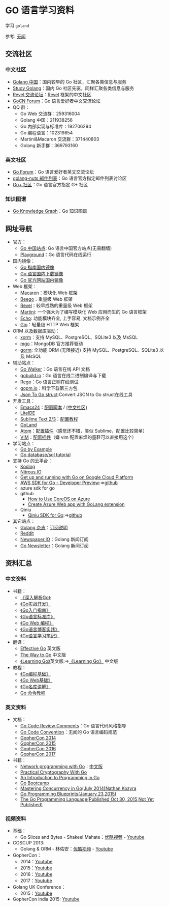 # GO 语言学习资料

学习 `goland` 

参考: [无闻](https://github.com/Unknwon)



## 交流社区

### 中文社区

- [Golang 中国](http://www.golangtc.com/)：国内较早的 Go 社区，汇聚各类信息与服务
- [Study Golang](http://studygolang.com/)：国内 Go 社区先驱，同样汇聚各类信息与服务
- [Revel 交流论坛](http://gorevel.cn/)：[Revel](https://github.com/revel/revel) 框架的中文社区
- [GoCN Forum](https://gocn.vip/)：Go 语言爱好者中文交流论坛
- QQ 群：
  - Go Web 交流群：259316004
  - Golang 中国：211938256
  - Go 内部实现与标准库：192706294
  - Go 编程语言：102319854
  - Martini&Macaron 交流群：371440803
  - Golang 新手群：369793160

### 英文社区

- [Go Forum](https://forum.golangbridge.org/)：Go 语言爱好者英文交流论坛
- [golang-nuts 邮件列表](https://groups.google.com/forum/#!forum/golang-nuts)：Go 语言官方指定邮件列表讨论区
- [Go+ 社区](https://plus.google.com/u/0/communities/114112804251407510571)：Go 语言官方指定 G+ 社区

### 知识图谱

- [Go Knowledge Graph](https://github.com/gocn/knowledge)：Go 知识图谱

## 网址导航

- 官方：
  - [Go 中国站点](https://golang.google.cn/): Go 语言中国官方站点(无需翻墙)
  - [Playground](http://play.golang.org/)：Go 语言代码在线运行
- 国内镜像：
  - [Go 指南国内镜像](http://tour.golangtc.com/)
  - [Go 语言国内下载镜像](http://www.golangtc.com/download)
  - [Go 官方网站国内镜像](http://docs.studygolang.com/)
- Web 框架：
  - [Macaron](https://go-macaron.com/)：模块化 Web 框架
  - [Beego](http://beego.me/)：重量级 Web 框架
  - [Revel](https://github.com/revel/revel)：较早成熟的重量级 Web 框架
  - [Martini](https://github.com/go-martini/martini): 一个强大为了编写模块化 Web 应用而生的 Go 语言框架
  - [Echo](https://echo.labstack.com/): 功能模块齐全, 上手容易, 文档示例齐全
  - [Gin](https://github.com/gin-gonic/gin)：轻量级 HTTP Web 框架
- ORM 以及数据库驱动：
  - [xorm](https://github.com/go-xorm/xorm)：支持 MySQL、PostgreSQL、SQLite3 以及 MsSQL
  - [mgo](http://labix.org/mgo)：MongoDB 官方推荐驱动
  - [gorm](https://github.com/jinzhu/gorm): 全功能 ORM (无限接近) 支持 MySQL、PostgreSQL、SQLite3 以及 MsSQL
- 辅助站点：
  - [Go Walker](https://gowalker.org/)：Go 语言在线 API 文档
  - [gobuild.io](http://gobuild.io/)：Go 语言在线二进制编译与下载
  - [Rego](http://regoio.herokuapp.com/)：Go 语言正则在线测试
  - [gopm.io](https://gopm.io/)：科学下载第三方包
  - [Json To Go struct](https://mholt.github.io/json-to-go/):Convert JSON to Go struct在线工具
- 开发工具：
  - [Emacs24](http://ftp.gnu.org/gnu/emacs/)：[配置脚本](https://github.com/wackonline/hack/blob/master/install-mint-dev/install-emacs.d.sh) / [(中文社区)](http://emacser.com/)
  - [LiteIDE](https://github.com/visualfc/liteide)
  - [Sublime Text 2/3](http://sublimetext.com/)：[配置教程](http://my.oschina.net/Obahua/blog/110767)
  - [GoLand](https://www.jetbrains.com/go/?fromMenu)
  - [Atom](https://atom.io/)：[配置插件](https://atom.io/packages/go-plus)（感觉还不错，类似 Sublime，配置比较简单）
  - [VIM](http://www.vim.org/)：[配置插件](https://github.com/humiaozuzu/dot-vimrc)（嫌 vim 配置麻烦的童鞋可以直接用这个）
- 学习站点：
  - [Go by Example](https://gobyexample.com/)
  - [Go database/sql tutorial](http://go-database-sql.org/)
- 支持 Go 的云平台：
  - [Koding](https://koding.com/)
  - [Nitrous.IO](https://www.nitrous.io/)
  - [Get up and running with Go on Google Cloud Platform](https://cloud.google.com/go/)
  - [AWS SDK for Go - Developer Preview](http://aws.amazon.com/cn/sdk-for-go/):=>[github](https://github.com/aws/aws-sdk-go)
  - azure sdk for go
  - github
    - [How to Use CoreOS on Azure](https://azure.microsoft.com/zh-cn/documentation/articles/virtual-machines-linux-coreos-how-to/)
    - [Create Azure Web app with GoLang extension](https://azure.microsoft.com/zh-cn/documentation/templates/101-webapp-with-golang/)
  - Qiniu
    - [Qiniu SDK for Go](http://developer.qiniu.com/docs/v6/sdk/go-sdk.html):=>[github](https://github.com/qiniu/api.v6)
- 其它站点：
  - [Golang 杂志](https://flipboard.com/section/the-golang-magazine-bJ1GqB)：[订阅说明](http://bbs.go-china.org/post/476)
  - [Reddit](http://www.reddit.com/r/golang/)
  - [Newspaper.IO](http://www.newspaper.io/golang)：Golang 新闻订阅
  - [Go Newsletter](http://www.golangweekly.com/)：Golang 新闻订阅

## 资料汇总

### 中文资料

- 书籍：
  - [《深入解析Go》](https://github.com/tiancaiamao/go-internals)
  - [《Go实战开发》](https://github.com/astaxie/Go-in-Action)
  - [《Go入门指南》](https://github.com/Unknwon/the-way-to-go_ZH_CN)
  - [《Go语言标准库》](https://github.com/polaris1119/The-Golang-Standard-Library-by-Example)
  - [《Go Web 编程》](https://github.com/astaxie/build-web-application-with-golang)
  - [《Go语言博客实践》](https://github.com/achun/Go-Blog-In-Action)
  - [《Go语言学习笔记》](https://github.com/qyuhen/book)
- 翻译：
  - [Effective Go](https://golang.org/doc/effective_go.html) 英文版
  - [The Way to Go](https://github.com/Unknwon/the-way-to-go_ZH_CN) 中文版
  - [《Learning Go》](https://github.com/miekg/gobook)英文版:=>[《Learning Go》](https://github.com/mikespook/Learning-Go-zh-cn) 中文版
- 教程：
  - [《Go编程基础》](https://github.com/Unknwon/go-fundamental-programming)
  - [《Go Web基础》](https://github.com/Unknwon/go-web-foundation)
  - [《Go名库讲解》](https://github.com/Unknwon/go-rock-libraries-showcases)
  - [Go 命令教程](https://github.com/hyper-carrot/go_command_tutorial)

### 英文资料

- 文档：
  - [Go Code Review Comments](https://code.google.com/p/go-wiki/wiki/CodeReviewComments)：Go 语言代码风格指导
  - [Go Code Convention](https://github.com/Unknwon/go-code-convention)：无闻的 Go 语言编码规范
  - [GopherCon 2014](https://github.com/gophercon/2014-talks)
  - [GopherCon 2015](https://github.com/gophercon/2015-talks)
  - [GopherCon 2016](https://github.com/gophercon/2016-talks)
  - [GopherCon 2017](https://github.com/gophercon/2017-talks)
- 书籍：
  - [Network programming with Go](http://jan.newmarch.name/go/)：[中文版](https://github.com/astaxie/NPWG_zh)
  - [Practical Cryptography With Go](https://leanpub.com/gocrypto/read#leanpub-auto-select-bibliography)
  - [An Introduction to Programming in Go](http://www.golang-book.com/)
  - [Go Bootcamp](http://www.golangbootcamp.com/book)
  - [Mastering Concurrency in Go(July 2014)Nathan Kozyra](https://www.packtpub.com/application-development/mastering-concurrency-go)
  - [Go Programming Blueprints(January 23,2015)](https://www.packtpub.com/application-development/go-programming-blueprints)
  - [The Go Programming Language(Published Oct 30, 2015,Not Yet Published)](http://www.gopl.io/)

### 视频资料

- 基础：
  - Go Slices and Bytes - Shakeel Mahate：[优酷视频](http://v.youku.com/v_show/id_XNjkzMjM1Mjg4.html) - [Youtube](http://www.youtube.com/watch?v=dKlNSIUSfz0)
- COSCUP 2013:
  - Golang & ORM - 林佑安：[优酷视频](http://v.youku.com/v_show/id_XNjkzMTQ1MjYw.html) - [Youtube](http://www.youtube.com/watch?v=VwAtYGyjTks)
- GopherCon：
  - 2014：[Youtube](https://www.youtube.com/playlist?list=PL2ntRZ1ySWBcD_BiJiDJUcyrb2w3bTulF)
  - 2015：[Youtube](https://www.youtube.com/playlist?list=PL2ntRZ1ySWBf-_z-gHCOR2N156Nw930Hm)
  - 2016：[Youtube](https://www.youtube.com/watch?v=KINIAgRpkDA&list=PL2ntRZ1ySWBdliXelGAItjzTMxy2WQh0P)
  - 2017：[Youtube](https://www.youtube.com/watch?v=ha8gdZ27wMo&list=PL2ntRZ1ySWBdD9bru6IR-_WXUgJqvrtx9)
- Golang UK Conference：
  - 2015：[Youtube](https://www.youtube.com/playlist?list=PLDWZ5uzn69ezRJYeWxYNRMYebvf8DerHd)
- GopherCon India 2015: [Youtube](https://www.youtube.com/playlist?list=PLxFC1MYuNgJTY3uQ5Ja4F5Sz305nnrBOq)
